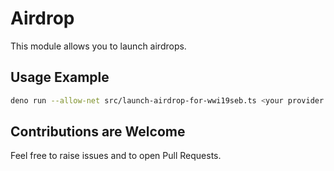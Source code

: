 # Airdrop

This module allows you to launch airdrops.

## Usage Example
```sh
deno run --allow-net src/launch-airdrop-for-wwi19seb.ts <your provider url - e.g. from infura.io or via an own ethereum node>
```

## Contributions are Welcome
Feel free to raise issues and to open Pull Requests.